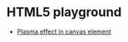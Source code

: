 # HTML5 playground

* [Plasma effect in canvas element](http://tuomas.github.com/html5_playground/canvas_plasma.html)
